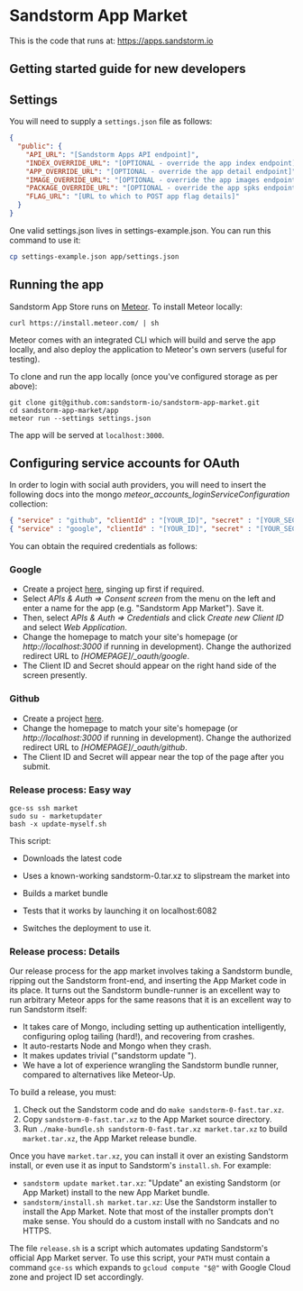 # Sandstorm App Market

This is the code that runs at: https://apps.sandstorm.io

## Getting started guide for new developers

## Settings

You will need to supply a `settings.json` file as follows:

```json
{
  "public": {
    "API_URL": "[Sandstorm Apps API endpoint]",
    "INDEX_OVERRIDE_URL": "[OPTIONAL - override the app index endpoint]",
    "APP_OVERRIDE_URL": "[OPTIONAL - override the app detail endpoint]",
    "IMAGE_OVERRIDE_URL": "[OPTIONAL - override the app images endpoint]",
    "PACKAGE_OVERRIDE_URL": "[OPTIONAL - override the app spks endpoint]",
    "FLAG_URL": "[URL to which to POST app flag details]"
  }
}
```

One valid settings.json lives in settings-example.json. You can run this command
to use it:

```bash
cp settings-example.json app/settings.json
```

## Running the app

Sandstorm App Store runs on [Meteor](meteor.com).  To install Meteor locally:

```
curl https://install.meteor.com/ | sh
```

Meteor comes with an integrated CLI which will build and serve the app locally, and also deploy the application to Meteor's own servers (useful for testing).

To clone and run the app locally (once you've configured storage as per above):

```
git clone git@github.com:sandstorm-io/sandstorm-app-market.git
cd sandstorm-app-market/app
meteor run --settings settings.json
```

The app will be served at `localhost:3000`.

## Configuring service accounts for OAuth

In order to login with social auth providers, you will need to insert the following docs into the mongo  *meteor_accounts_loginServiceConfiguration* collection:

```json
{ "service" : "github", "clientId" : "[YOUR_ID]", "secret" : "[YOUR_SECRET]" }
{ "service" : "google", "clientId" : "[YOUR_ID]", "secret" : "[YOUR_SECRET]", "loginStyle" : "popup" }
```

You can obtain the required credentials as follows:

### Google

* Create a project [here](https://console.developers.google.com), singing up first if required.
* Select *APIs & Auth => Consent screen* from the menu on the left and enter a name for the app (e.g. "Sandstorm App Market").  Save it.
* Then, select *APIs & Auth => Credentials* and click *Create new Client ID* and select *Web Application*.
* Change the homepage to match your site's homepage (or *http://localhost:3000* if running in development). Change the authorized redirect URL to *[HOMEPAGE]/_oauth/google*.
* The Client ID and Secret should appear on the right hand side of the screen presently.

### Github

* Create a project [here](https://github.com/settings/applications/new).
* Change the homepage to match your site's homepage (or *http://localhost:3000* if running in development). Change the authorized redirect URL to *[HOMEPAGE]/_oauth/github*.
* The Client ID and Secret will appear near the top of the page after you submit.

### Release process: Easy way

```
gce-ss ssh market
sudo su - marketupdater
bash -x update-myself.sh
```

This script:

- Downloads the latest code

- Uses a known-working sandstorm-0.tar.xz to slipstream the market into

- Builds a market bundle

- Tests that it works by launching it on localhost:6082

- Switches the deployment to use it.

### Release process: Details

Our release process for the app market involves taking a Sandstorm bundle, ripping out the Sandstorm front-end, and inserting the App Market code in its place. It turns out the Sandstorm bundle-runner is an excellent way to run arbitrary Meteor apps for the same reasons that it is an excellent way to run Sandstorm itself:

- It takes care of Mongo, including setting up authentication intelligently, configuring oplog tailing (hard!), and recovering from crashes.
- It auto-restarts Node and Mongo when they crash.
- It makes updates trivial ("sandstorm update <tarball>").
- We have a lot of experience wrangling the Sandstorm bundle runner, compared to alternatives like Meteor-Up.

To build a release, you must:

1. Check out the Sandstorm code and do `make sandstorm-0-fast.tar.xz`.
2. Copy `sandstorm-0-fast.tar.xz` to the App Market source directory.
3. Run `./make-bundle.sh sandstorm-0-fast.tar.xz market.tar.xz` to build `market.tar.xz`, the App Market release bundle.

Once you have `market.tar.xz`, you can install it over an existing Sandstorm install, or even use it as input to Sandstorm's `install.sh`. For example:

* `sandstorm update market.tar.xz`: "Update" an existing Sandstorm (or App Market) install to the new App Market bundle.
* `sandstorm/install.sh market.tar.xz`: Use the Sandstorm installer to install the App Market. Note that most of the installer prompts don't make sense. You should do a custom install with no Sandcats and no HTTPS.

The file `release.sh` is a script which automates updating Sandstorm's official App Market server. To use this script, your `PATH` must contain a command `gce-ss` which expands to `gcloud compute "$@"` with Google Cloud zone and project ID set accordingly.
